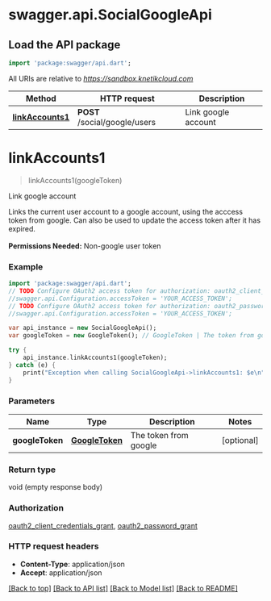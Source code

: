 # swagger.api.SocialGoogleApi

## Load the API package
```dart
import 'package:swagger/api.dart';
```

All URIs are relative to *https://sandbox.knetikcloud.com*

Method | HTTP request | Description
------------- | ------------- | -------------
[**linkAccounts1**](SocialGoogleApi.md#linkAccounts1) | **POST** /social/google/users | Link google account


# **linkAccounts1**
> linkAccounts1(googleToken)

Link google account

Links the current user account to a google account, using the acccess token from google. Can also be used to update the access token after it has expired. <br><br><b>Permissions Needed:</b> Non-google user token

### Example 
```dart
import 'package:swagger/api.dart';
// TODO Configure OAuth2 access token for authorization: oauth2_client_credentials_grant
//swagger.api.Configuration.accessToken = 'YOUR_ACCESS_TOKEN';
// TODO Configure OAuth2 access token for authorization: oauth2_password_grant
//swagger.api.Configuration.accessToken = 'YOUR_ACCESS_TOKEN';

var api_instance = new SocialGoogleApi();
var googleToken = new GoogleToken(); // GoogleToken | The token from google

try { 
    api_instance.linkAccounts1(googleToken);
} catch (e) {
    print("Exception when calling SocialGoogleApi->linkAccounts1: $e\n");
}
```

### Parameters

Name | Type | Description  | Notes
------------- | ------------- | ------------- | -------------
 **googleToken** | [**GoogleToken**](GoogleToken.md)| The token from google | [optional] 

### Return type

void (empty response body)

### Authorization

[oauth2_client_credentials_grant](../README.md#oauth2_client_credentials_grant), [oauth2_password_grant](../README.md#oauth2_password_grant)

### HTTP request headers

 - **Content-Type**: application/json
 - **Accept**: application/json

[[Back to top]](#) [[Back to API list]](../README.md#documentation-for-api-endpoints) [[Back to Model list]](../README.md#documentation-for-models) [[Back to README]](../README.md)

